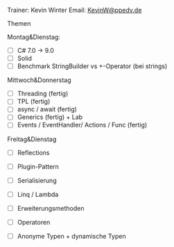 Trainer: Kevin Winter
Email: KevinW@ppedv.de

Themen

Montag&Dienstag:
- [ ] C# 7.0 -> 9.0 
- [ ] Solid 
- [ ] Benchmark StringBuilder vs +-Operator (bei strings)

Mittwoch&Donnerstag

- [ ] Threading (fertig) 
- [ ] TPL (fertig)
- [ ] async / await (fertig) 
- [ ] Generics (fertig) + Lab
- [ ] Events / EventHandler/ Actions / Func (fertig)

Freitag&Dienstag
- [ ] Reflections 
- [ ] Plugin-Pattern 
- [ ] Serialisierung 
- [ ] Linq / Lambda 
- [ ] Erweiterungsmethoden  
- [ ] Operatoren
- [ ] Anonyme Typen + dynamische Typen 




